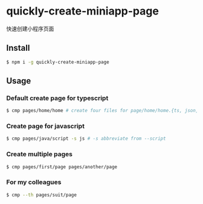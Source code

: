 # quickly-create-miniapp-page

快速创建小程序页面

## Install

``` bash
$ npm i -g quickly-create-miniapp-page
```

## Usage

### Default create page for typescript

``` bash
$ cmp pages/home/home # create four files for page/home/home.{ts, json, wxml, wxss}
```

### Create page for javascript

``` bash
$ cmp pages/java/script -s js # -s abbreviate from --script
```

### Create multiple pages

``` bash
$ cmp pages/first/page pages/another/page
```

### For my colleagues

``` bash
$ cmp --th pages/suit/page
```
